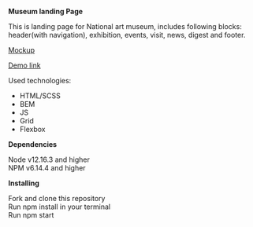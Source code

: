 <strong>Museum landing Page</strong>

This is landing page for National art museum, includes following blocks:<br>
header(with navigation), exhibition, events, visit, news, digest and footer.

[Mockup](https://www.figma.com/file/HL3XGt5ZatvJoYBhOaWY5x/museum-prototype?node-id=323%3A1957)

[Demo link](https://anton-karpena.github.io/Museum_2/)

Used technologies: <ul><li>HTML/SCSS</li><li>BEM</li><li>JS</li><li>Grid</li><li>Flexbox</li></ul>

<strong>Dependencies</strong>

Node v12.16.3 and higher<br>
NPM v6.14.4 and higher<br>

<strong>Installing</strong>

Fork and clone this repository<br>
Run npm install in your terminal<br>
Run npm start
